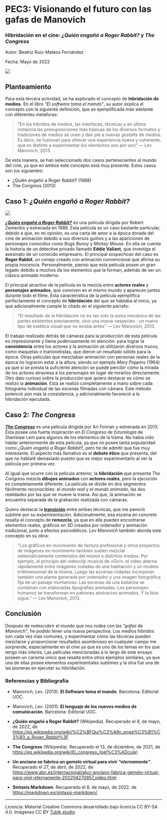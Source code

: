 
# PEC3: Visionando el futuro con las gafas de Manovich 

### Hibridación en el cine: *¿Quién engañó a Roger Rabbit?* y *The Congress*


Autor: Beatriz Ruiz-Mateos Fernández


Fecha: Mayo de 2022

![](https://upload.wikimedia.org/wikipedia/commons/1/11/Reading-Glasses.jpg)



## Planteamiento


Para esta tercera actividad, se ha explorado el concepto de **hibridación de medios**. En el libro *"El software toma el mando"*, su autor explica el concepto con la siguiente definición, que es ejemplificada más adelante con diferentes metáforas:

> "En los híbridos de medios, las interfaces, técnicas y en última instancia las presuposiciones más básicas de los diversos formatos y tradiciones de medios se unen y dan pie a nuevas *gestalts* de medios. Es decir, se fusionan para ofrecer una experiencia nueva y coherente, que es distinto a experimentar los elementos uno por uno"  — Lev Manovich, 2013.

De esta manera, se han seleccionado dos casos pertenecientes al mundo del cine, ya que en ambos este concepto está muy presente. Estos casos son los siguientes:

- ¿Quién engañó a Roger Rabbit? (1988)
- The Congress (2013)


## Caso 1: *¿Quién engañó a Roger Rabbit?*

![](https://upload.wikimedia.org/wikipedia/commons/8/80/Who_Framed_Roger_Rabbit_logo.png)

[***¿Quién engañó a Roger Rabbit?***](https://youtu.be/gpDaNqSXxp0) es una película dirigida por Robert Zemeckis y estrenada en 1988. Esta película es un caso bastante particular, debido a que, en mi opinión, es una carta de amor a la época dorada del cine de animación debido a sus diversos guiños y a las apariciones de personajes conocidos como *Bugs Bunny* y *Mickey Mouse*. En ella se cuenta la historia de un detective privado llamado **Eddie Valiant**, que investiga el asesinato de un conocido empresario. El principal sospechoso del caso es **Roger Rabbit**, un conejo creado con animación convencional que afirma su propia inocencia. Personalmente, pienso que esta película posee un gran legado debido a muchos de los elementos que la forman, además de ser un clásico animado moderno.

El principal atractivo de la película es la mezcla entre **actores reales** y **personajes animados**, que conviven en el mismo mundo y aparecen juntos durante todo el filme. Esta característica de la película ejemplifica perfectamente el concepto de **hibridación** del que se hablaba al inicio, ya que adicionalmente cumple lo citado en el siguiente párrafo:

> "El resultado de la hibridación no es tan solo la suma mecánica de las partes existentes previamente, sino una nueva «especie» : un nuevo tipo de estética visual que no existía antes"  — Lev Manovich, 2013.

El trabajo realizado detrás de cámaras para la producción de esta película es impresionante y llama poderosamente mi atención: para lograr la **consistencia** entre los actores y la animación se utilizaron diversos trucos, como maquetas o marionetistas, que dieron un resultado sólido para la época. Otras películas que mezclaban animación con personas reales de la época no lograron estar a la altura, siendo un ejemplo *Mary Poppins* (1964) ya que si se presta la suficiente atención se puede percibir cómo la mirada de los actores atraviesa a los personajes en lugar de mirarlos directamente. Otro dato curioso sobre la producción que quiero destacar es cómo se realizó la **animación**. Esta se realizó completamente a mano sobre cada fotograma individual de las escenas filmadas con cámara. Este método potenció aún más la consistencia, y adicionalmente favoreció a la hibridación ejecutada.


## Caso 2: *The Congress*

[***The Congress***](https://youtu.be/zkDyKWKNeaE) es una película dirigida por Ari Folman y estrenada en 2013. Esta posee una fuerte inspiración en *El Congreso de futurología* de Stanislaw Lem para algunos de los elementos de la trama. No había oído hablar anteriormente de esta película, ya que no posee tanta popularidad como *¿Quién engañó a Roger Rabbit?*, pero he de admitir que fue muy interesante. El aspecto más llamativo es el **debate ético** que presenta, del que no hablaré demasiado puesto que es mejor experimentarlo al ver la película por primera vez.

Al igual que ocurre con la película anterior, la **hibridación** que presenta *The Congress* mezcla **dibujos animados** con **actores reales**, pero la ejecución es completamente diferente. La película se divide en dos segmentos fácilmente reconocibles: el *mundo real* y el *mundo animado*, las dos realidades por las que se mueve la trama. Así que, la animación se encuentra separada de la grabación realizada con cámaras. 

Quiero destacar la [**transición**](https://youtu.be/8pqzaZcivh4) entre ambas técnicas, que me pareció sublime por su experimentación. Adicionalmente, esa escena en concreto resalta el concepto de **remezcla**, ya que en ella pueden encontrarse elementos reales, gráficos en 3D creados por ordenador y animación tradicional, junto a efectos psicodélicos. *Lev Manovich* también aborda este concepto en su obra:

> "Los gráficos en movimiento de factura profesional y otros proyectos de imágenes en movimiento también suelen mezclar sistemáticamente contenidos del mismo o distintos medios. Por ejemplo, al principio del videoclip musical de *«Go!»*, el vídeo alterna rápidamente entre imágenes rodadas de una habitación y un modelo tridimensional de la misma. Luego las escenas rodadas incorporan también una planta generada por ordenador y una imagen fotográfica fija de un paisaje montañoso. Las escenas de una bailarina se combinan con elaboradas tipografías animadas. Los personajes humanos se transforman en patrones abstractos animados. Y la lista sigue."  — Lev Manovich, 2013.


## Conclusión

Después de redescubrir el mundo que nos rodea con las *"gafas de Manovich"*, he podido tener una nueva perspectiva. Los medios híbridos son cada vez más comunes, y experimentar cómo las técnicas pueden mezclarse y proporcionar resultados asombrosos en cualquier campo me sorprende, especialmente en el cine ya que es uno de los temas en los que tengo más interés. Las películas mencionadas a lo largo de este ensayo poseen un carisma único que resalta entre otros ejemplos similares, ya que una de ellas posee elementos experimentales sublimes y la otra fue una de las pioneras en ejecutar su hibridación.


### Referencias y Bibliografía

* Manovich, Lev. (2013). **El Software toma el mando**. Barcelona: Editorial UOC.

* Manovich, Lev. (2001). **El lenguaje de los nuevos medios de comunicación**. Barcelona: Editorial UOC.

* **¿Quién engañó a Roger Rabbit?** (Wikipedia). Recuperado el 8, de mayo, de 2022, de https://es.wikipedia.org/wiki/%C2%BFQui%C3%A9n_enga%C3%B1%C3%B3_a_Roger_Rabbit%3F

* **The Congress** (Wikipedia). Recuperado el 13, de diciembre, de 2021, de https://es.wikipedia.org/wiki/El_congreso_(pel%C3%ADcula)

* **Un anciano se fabrica un gemelo virtual para vivir *“eternamente”***. Recuperado el 27, de abril, de 2022, de https://www.abc.es/internacional/abci-anciano-fabrica-gemelo-virtual-para-vivir-eternamente-202204270857_video.html

* **Sintaxis Markdown**. Recuperado el 8, de mayo, de 2022, de https://markdown.es/sintaxis-markdown/


----

Licencia: Material Creative Commons desarrollado bajo licencia CC BY-SA 4.0. Imágenes CC BY [Tubik studio](https://blog.tubikstudio.com/how-to-create-original-flat-illustrations-designers-tips/) 
